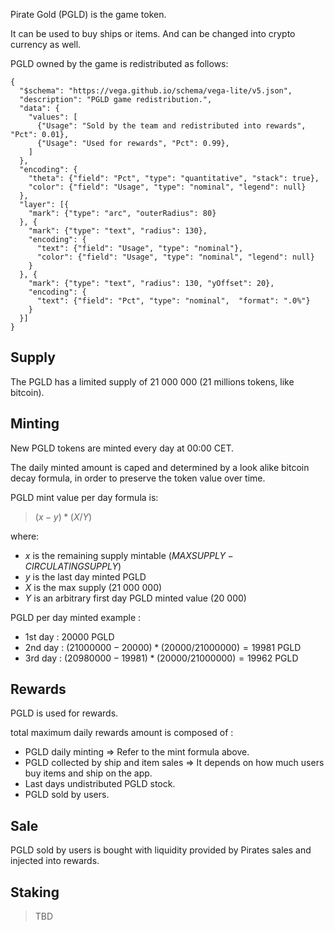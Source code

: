 Pirate Gold (PGLD) is the game token.

It can be used to buy ships or items. And can be changed into crypto currency as well.

PGLD owned by the game is redistributed as follows:

```vegalite
{
  "$schema": "https://vega.github.io/schema/vega-lite/v5.json",
  "description": "PGLD game redistribution.",
  "data": {
    "values": [
      {"Usage": "Sold by the team and redistributed into rewards", "Pct": 0.01},
      {"Usage": "Used for rewards", "Pct": 0.99},
    ]
  },
  "encoding": {
    "theta": {"field": "Pct", "type": "quantitative", "stack": true},
    "color": {"field": "Usage", "type": "nominal", "legend": null}
  },
  "layer": [{
    "mark": {"type": "arc", "outerRadius": 80}
  }, {
    "mark": {"type": "text", "radius": 130},
    "encoding": {
      "text": {"field": "Usage", "type": "nominal"},
      "color": {"field": "Usage", "type": "nominal", "legend": null}
    }
  }, {
    "mark": {"type": "text", "radius": 130, "yOffset": 20},
    "encoding": {
      "text": {"field": "Pct", "type": "nominal",  "format": ".0%"}
    }
  }]
}
```

## Supply

The PGLD has a limited supply of 21 000 000 (21 millions tokens, like bitcoin).

## Minting

New PGLD tokens are minted every day at 00:00 CET.

The daily minted amount is caped and determined by a look alike bitcoin decay formula, in order to preserve the token value over time.

PGLD mint value per day formula is:

> $(x - y) * (X / Y)$

where:
- $x$ is the remaining supply mintable ($MAX SUPPLY - CIRCULATING SUPPLY$)
- $y$ is the last day minted PGLD 
- $X$ is the max supply (21 000 000)
- $Y$ is an arbitrary first day PGLD minted value (20 000)

PGLD per day minted example :
- 1st day : $20 000$ PGLD
- 2nd day : $(21 000 000 - 20 000) * (20 000 / 21 000 000) = 19 981$ PGLD
- 3rd day : $(20 980 000 - 19 981) * (20 000 / 21 000 000) = 19 962$ PGLD

## Rewards

PGLD is used for rewards.

total maximum daily rewards amount is composed of :
- PGLD daily minting => 
   Refer to the mint formula above.
- PGLD collected by ship and item sales => 
   It depends on how much users buy items and ship on the app.
- Last days undistributed PGLD stock.
- PGLD sold by users.

## Sale

PGLD sold by users is bought with liquidity provided by Pirates sales and injected into rewards.

## Staking

>TBD

